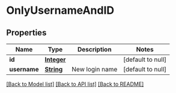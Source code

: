 # OnlyUsernameAndID
## Properties

Name | Type | Description | Notes
------------ | ------------- | ------------- | -------------
**id** | [**Integer**](integer.md) |  | [default to null]
**username** | [**String**](string.md) | New login name | [default to null]

[[Back to Model list]](../README.md#documentation-for-models) [[Back to API list]](../README.md#documentation-for-api-endpoints) [[Back to README]](../README.md)

